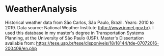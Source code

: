 # WeatherAnalysis
Historical weather data from São Carlos, São Paulo, Brazil. Years: 2010 to 2019. Data source: National Weather Institute (http://www.inmet.gov.br). I used this database in my master's degree in Transportation Systems Planning, at the University of São Paulo (USP). Master's Dissertation available from: https://tese.usp.br/tese/disponiveis/18/18144/tde-07072016-200409/en.php
